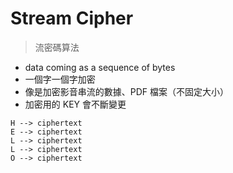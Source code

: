 # Stream Cipher


> 流密碼算法

- data coming as a sequence of bytes
- 一個字一個字加密
- 像是加密影音串流的數據、PDF 檔案（不固定大小）
- 加密用的 KEY 會不斷變更

```
H --> ciphertext
E --> ciphertext
L --> ciphertext
L --> ciphertext
O --> ciphertext
```